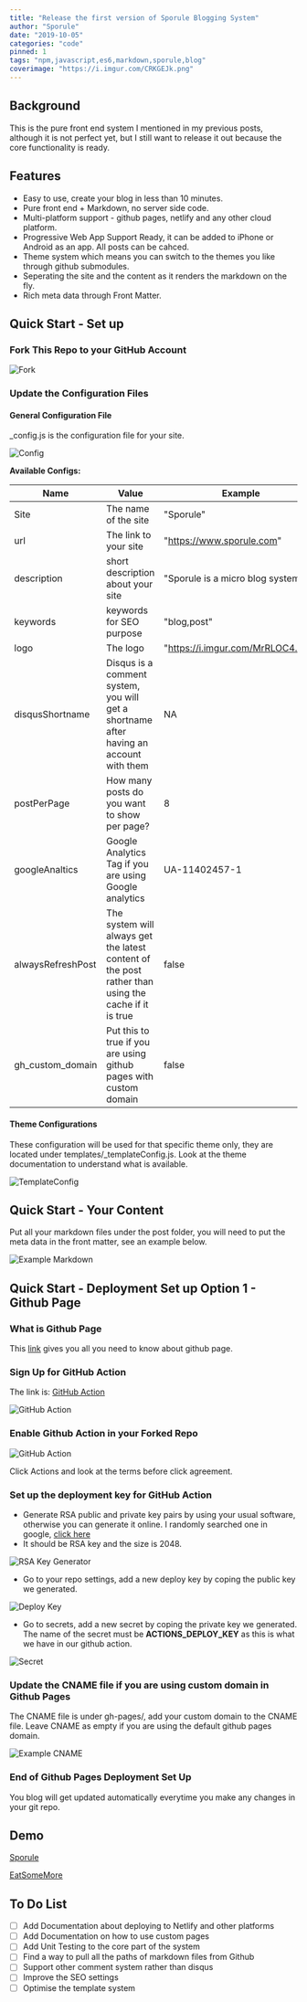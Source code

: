 ```yaml
---
title: "Release the first version of Sporule Blogging System"
author: "Sporule"
date: "2019-10-05"
categories: "code"
pinned: 1
tags: "npm,javascript,es6,markdown,sporule,blog"
coverimage: "https://i.imgur.com/CRKGEJk.png"
---
```



## Background

This is the pure front end system I mentioned in my previous posts, although it is not perfect yet, but I still want to release it out because the core functionality is ready.

## Features

- Easy to use, create your blog in less than 10 minutes.
- Pure front end + Markdown, no server side code.
- Multi-platform support - github pages, netlify and any other cloud platform.
- Progressive Web App Support Ready, it can be added to iPhone or Android as an app. All posts can be cahced.
- Theme system which means you can switch to the themes you like through github submodules.
- Seperating the site and the content as it renders the markdown on the fly.
- Rich meta data through Front Matter.

## Quick Start - Set up

### Fork This Repo to your GitHub Account

![Fork](https://i.imgur.com/VSqrEHf.png)

### Update the Configuration Files

#### General Configuration File

_config.js is the configuration file for your site.

![Config](https://i.imgur.com/9Rl3J3B.png)

**Available Configs:**

| Name              | Value                                                                                               | Example                           | Type    |
| ----------------- | --------------------------------------------------------------------------------------------------- | --------------------------------- | ------- |
| Site              | The name of the site                                                                                | "Sporule"                         | string  |
| url               | The link to your site                                                                               | "https://www.sporule.com"         | string  |
| description       | short description about your site                                                                   | "Sporule is a micro blog system"  | string  |
| keywords          | keywords for SEO purpose                                                                            | "blog,post"                       | string  |
| logo              | The logo                                                                                            | "https://i.imgur.com/MrRLOC4.png" | string  |
| disqusShortname   | Disqus is a comment system, you will get a shortname after having an account with them              | NA                                | string  |
| postPerPage       | How many posts do you want to show per page?                                                        | 8                                 | int     |
| googleAnaltics    | Google Analytics Tag if you are using Google analytics                                              | UA-11402457-1                     | string  |
| alwaysRefreshPost | The system will always get the latest content of the post rather than using the cache if it is true | false                             | boolean |
| gh_custom_domain  | Put this to true if you are using github pages with custom domain                                   | false                             | boolean |

#### Theme Configurations

These configuration will be used for that specific theme only, they are located under templates/_templateConfig.js. Look at the theme documentation to understand what is available.

![TemplateConfig](https://i.imgur.com/mVoIG2w.png)

## Quick Start - Your Content

Put all your markdown files under the post folder, you will need to put the meta data in the front matter, see an example below.

![Example Markdown](https://i.imgur.com/Jqodi7S.png)

## Quick Start - Deployment Set up Option 1 - Github Page

### What is Github Page

This [link](https://pages.github.com/) gives you all you need to know about github page.

### Sign Up for GitHub Action

The link is: [GitHub Action](https://github.com/features/actions)

![GitHub Action](https://i.imgur.com/KRIawwK.png)

### Enable Github Action in your Forked Repo

![GitHub Action](https://i.imgur.com/CO0ISQk.png)

Click Actions and look at the terms before click agreement.

### Set up the deployment key for GitHub Action

- Generate RSA public and private key pairs by using your usual software, otherwise you can generate it online. I randomly searched one in google, [click here](https://8gwifi.org/sshfunctions.jsp)
- It should be RSA key and the size is 2048.

![RSA Key Generator](https://i.imgur.com/EbjIUXZ.png)

- Go to your repo settings, add a new deploy key by coping the public key we generated.

![Deploy Key](https://i.imgur.com/gVKjFti.png)

- Go to secrets, add a new secret by coping the private key we generated. The name of the secret must be  **ACTIONS_DEPLOY_KEY** as this is what we have in our github action.

![Secret](https://i.imgur.com/KmxsoWD.png)

### Update the CNAME file if you are using custom domain in Github Pages

The CNAME file is under gh-pages/, add your custom domain to the CNAME file. Leave CNAME as empty if you are using the default github pages domain.

![Example CNAME](https://i.imgur.com/I6iJPst.png)

### End of Github Pages Deployment Set Up

You blog will get updated automatically everytime you make any changes in your git repo.

## Demo

[Sporule](https://www.sporule.com)

[EatSomeMore](https://www.eatsomemore.com)

## To Do List

- [ ] Add Documentation about deploying to Netlify and other platforms
- [ ] Add Documentation on how to use custom pages
- [ ] Add Unit Testing to the core part of the system
- [ ] Find a way to pull all the paths of markdown files from Github
- [ ] Support other comment system rather than disqus
- [ ] Improve the SEO settings
- [ ] Optimise the template system